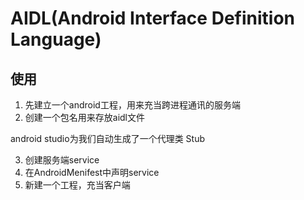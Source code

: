 # AIDL(Android Interface Definition Language)

## 使用
1. 先建立一个android工程，用来充当跨进程通讯的服务端
2. 创建一个包名用来存放aidl文件

android studio为我们自动生成了一个代理类 Stub 

3. 创建服务端service
4. 在AndroidMenifest中声明service
5. 新建一个工程，充当客户端